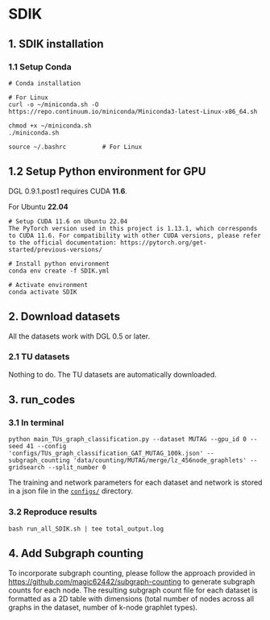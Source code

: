 # SDIK
## 1. SDIK installation

### 1.1 Setup Conda

```
# Conda installation

# For Linux
curl -o ~/miniconda.sh -O https://repo.continuum.io/miniconda/Miniconda3-latest-Linux-x86_64.sh

chmod +x ~/miniconda.sh    
./miniconda.sh  

source ~/.bashrc          # For Linux
```

## 1.2 Setup Python environment for GPU

DGL 0.9.1.post1 requires CUDA **11.6**.

For Ubuntu **22.04**
```
# Setup CUDA 11.6 on Ubuntu 22.04
The PyTorch version used in this project is 1.13.1, which corresponds to CUDA 11.6. For compatibility with other CUDA versions, please refer to the official documentation: https://pytorch.org/get-started/previous-versions/

# Install python environment
conda env create -f SDIK.yml

# Activate environment
conda activate SDIK
```

## 2. Download datasets

All the datasets work with DGL 0.5 or later.

### 2.1 TU datasets

Nothing to do. The TU datasets are automatically downloaded.

## 3. run_codes

### 3.1 In terminal
```
python main_TUs_graph_classification.py --dataset MUTAG --gpu_id 0 --seed 41 --config 'configs/TUs_graph_classification_GAT_MUTAG_100k.json' --subgraph_counting 'data/counting/MUTAG/merge/lz_456node_graphlets' --gridsearch --split_number 0
```
The training and network parameters for each dataset and network is stored in a json file in the [`configs/`](./configs) directory.

### 3.2 Reproduce results
```
bash run_all_SDIK.sh | tee total_output.log
```

## 4. Add Subgraph counting
To incorporate subgraph counting, please follow the approach provided in https://github.com/magic62442/subgraph-counting to generate subgraph counts for each node. The resulting subgraph count file for each dataset is formatted as a 2D table with dimensions (total number of nodes across all graphs in the dataset, number of k-node graphlet types).


